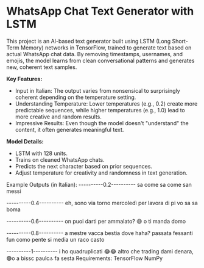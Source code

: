 # WhatsApp Chat Text Generator with LSTM
This project is an AI-based text generator built using LSTM (Long Short-Term Memory) networks in TensorFlow, trained to generate text based on actual WhatsApp chat data. By removing timestamps, usernames, and emojis, the model learns from clean conversational patterns and generates new, coherent text samples.

**Key Features:**
* Input in Italian: The output varies from nonsensical to surprisingly coherent depending on the temperature setting.
* Understanding Temperature: Lower temperatures (e.g., 0.2) create more predictable sequences, while higher temperatures (e.g., 1.0) lead to more creative and random results.
* Impressive Results: Even though the model doesn't "understand" the content, it often generates meaningful text.
  
**Model Details:**
* LSTM with 128 units.
* Trains on cleaned WhatsApp chats.
* Predicts the next character based on prior sequences.
* Adjust temperature for creativity and randomness in text generation.

Example Outputs (in Italian):
----------0.2----------
sa come sa come san messi

----------0.4----------
eh, sono via torno mercoledì per lavora di pi vo sa sa boma

----------0.6----------
on puoi darti per ammalato? 😅 o ti manda domo

----------0.8----------
a mestre vacca bestia dove haha? passata fessanti fun como pente si media un raco casto

----------1----------
i ho quadruplicati 😂😂 altro che trading dami denara, 🟢o a bissc paulc🔝 fa sesta
Requirements:
TensorFlow
NumPy

